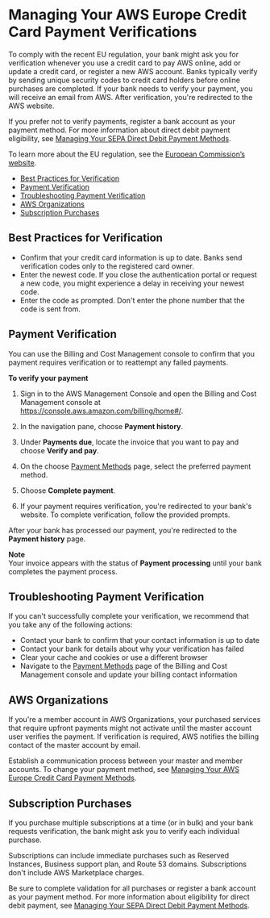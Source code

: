 # Managing Your AWS Europe Credit Card Payment Verifications<a name="manage-emea-cc-verification"></a>

To comply with the recent EU regulation, your bank might ask you for verification whenever you use a credit card to pay AWS online, add or update a credit card, or register a new AWS account\. Banks typically verify by sending unique security codes to credit card holders before online purchases are completed\. If your bank needs to verify your payment, you will receive an email from AWS\. After verification, you're redirected to the AWS website\. 

If you prefer not to verify payments, register a bank account as your payment method\. For more information about direct debit payment eligibility, see [Managing Your SEPA Direct Debit Payment Methods](manage-debit-emea.md)\.

To learn more about the EU regulation, see the [European Commission’s website](https://ec.europa.eu/info/law/payment-services-psd-2-directive-eu-2015-2366_en)\.
+ [Best Practices for Verification](#emea-cc-mfa-bp)
+ [Payment Verification](#emea-payment-verification)
+ [Troubleshooting Payment Verification](#emea-cc-bp)
+ [AWS Organizations](#emea-cc-awsorg)
+ [Subscription Purchases](#emea-bulk-purchases)

## Best Practices for Verification<a name="emea-cc-mfa-bp"></a>
+ Confirm that your credit card information is up to date\. Banks send verification codes only to the registered card owner\.
+ Enter the newest code\. If you close the authentication portal or request a new code, you might experience a delay in receiving your newest code\.
+ Enter the code as prompted\. Don't enter the phone number that the code is sent from\.

## Payment Verification<a name="emea-payment-verification"></a>

You can use the Billing and Cost Management console to confirm that you payment requires verification or to reattempt any failed payments\.<a name="emea-payment-verification-process"></a>

**To verify your payment**

1. Sign in to the AWS Management Console and open the Billing and Cost Management console at [https://console\.aws\.amazon\.com/billing/home\#/](https://console.aws.amazon.com/billing/home)\.

1. In the navigation pane, choose **Payment history**\.

1. Under **Payments due**, locate the invoice that you want to pay and choose **Verify and pay**\.

1. On the choose [Payment Methods](https://console.aws.amazon.com/billing/home#/paymentmethods) page, select the preferred payment method\.

1. Choose **Complete payment**\.

1. If your payment requires verification, you're redirected to your bank's website\. To complete verification, follow the provided prompts\.

After your bank has processed our payment, you're redirected to the **Payment history** page\.

**Note**  
Your invoice appears with the status of **Payment processing** until your bank completes the payment process\. 

## Troubleshooting Payment Verification<a name="emea-cc-bp"></a>

If you can't successfully complete your verification, we recommend that you take any of the following actions:
+ Contact your bank to confirm that your contact information is up to date
+ Contact your bank for details about why your verification has failed
+ Clear your cache and cookies or use a different browser
+ Navigate to the [Payment Methods](https://console.aws.amazon.com/billing/home#/paymentmethods) page of the Billing and Cost Management console and update your billing contact information

## AWS Organizations<a name="emea-cc-awsorg"></a>

If you're a member account in AWS Organizations, your purchased services that require upfront payments might not activate until the master account user verifies the payment\. If verification is required, AWS notifies the billing contact of the master account by email\.

Establish a communication process between your master and member accounts\. To change your payment method, see [Managing Your AWS Europe Credit Card Payment Methods](manage-cc-emea.md)\.

## Subscription Purchases<a name="emea-bulk-purchases"></a>

If you purchase multiple subscriptions at a time \(or in bulk\) and your bank requests verification, the bank might ask you to verify each individual purchase\.

Subscriptions can include immediate purchases such as Reserved Instances, Business support plan, and Route 53 domains\. Subscriptions don't include AWS Marketplace charges\.

Be sure to complete validation for all purchases or register a bank account as your payment method\. For more information about eligibility for direct debit payment, see [Managing Your SEPA Direct Debit Payment Methods](manage-debit-emea.md)\.